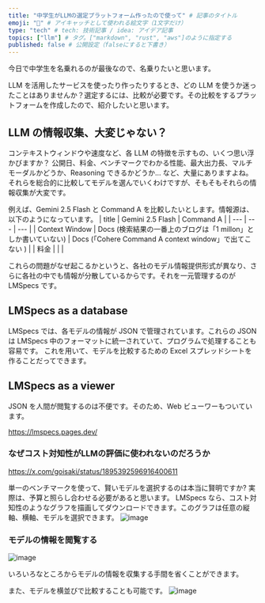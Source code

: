 ```yaml
---
title: "中学生がLLMの選定プラットフォーム作ったので使って" # 記事のタイトル
emoji: "🤖" # アイキャッチとして使われる絵文字（1文字だけ）
type: "tech" # tech: 技術記事 / idea: アイデア記事
topics: ["llm"] # タグ。["markdown", "rust", "aws"]のように指定する
published: false # 公開設定（falseにすると下書き）
---
```

今日で中学生を名乗れるのが最後なので、名乗りたいと思います。

LLM を活用したサービスを使ったり作ったりするとき、どの LLM を使うか迷ったことはありませんか？選定するには、比較が必要です。その比較をするプラットフォームを作成したので、紹介したいと思います。

## LLM の情報収集、大変じゃない？

コンテキストウィンドウや速度など、各 LLM の特徴を示すもの、いくつ思い浮かびますか？
公開日、料金、ベンチマークでわかる性能、最大出力長、マルチモーダルかどうか、Reasoning できるかどうか... など、大量にありますよね。それらを総合的に比較してモデルを選んでいくわけですが、そもそもそれらの情報収集が大変です。

例えば、Gemini 2.5 Flash と Command A を比較したいとします。情報源は、以下のようになっています。
| title | Gemini 2.5 Flash | Command A |
| --- | --- | --- |
| Context Window | Docs (検索結果の一番上のブログは「1 millon」としか書いていない) | Docs (「Cohere Command A context window」で出てこない ) |
| 料金 | | |

これらの問題がなぜ起こるかというと、各社のモデル情報提供形式が異なり、さらに各社の中でも情報が分散しているからです。それを一元管理するのが LMSpecs です。

## LMSpecs as a database

LMSpecs では、各モデルの情報が JSON で管理されています。これらの JSON は LMSpecs 中のフォーマットに統一されていて、プログラムで処理することも容易です。
これを用いて、モデルを比較するための Excel スプレッドシートを作ることだってできます。

## LMSpecs as a viewer

JSON を人間が閲覧するのは不便です。そのため、Web ビューワーもついています。

https://lmspecs.pages.dev/

### なぜコスト対知性がLLMの評価に使われないのだろうか

https://x.com/goisaki/status/1895392596916400611

単一のベンチマークを使って、賢いモデルを選択するのは本当に賢明ですか? 実際は、予算と照らし合わせる必要があると思います。
LMSpecs なら、コスト対知性のようなグラフを描画してダウンロードできます。このグラフは任意の縦軸、横軸、モデルを選択できます。
![image](https://github.com/user-attachments/assets/a020c780-feae-43bd-8048-fef50a17cbf8)

### モデルの情報を閲覧する

![image](https://github.com/user-attachments/assets/5c694ff8-edc3-4868-b864-756bc68ffe0d)

いろいろなところからモデルの情報を収集する手間を省くことができます。

また、モデルを横並びで比較することも可能です。
![image](https://github.com/user-attachments/assets/912fec73-8536-4215-8e7c-43db46a6e8a2)

